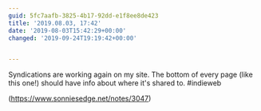 ```yaml
---
guid: 5fc7aafb-3825-4b17-92dd-e1f8ee8de423
title: '2019.08.03, 17:42'
date: '2019-08-03T15:42:29+00:00'
changed: '2019-09-24T19:19:42+00:00'


---
```


Syndications are working again on my site. The bottom of every page (like this one!) should have info about where it's shared to. #indieweb

(https://www.sonniesedge.net/notes/3047)
